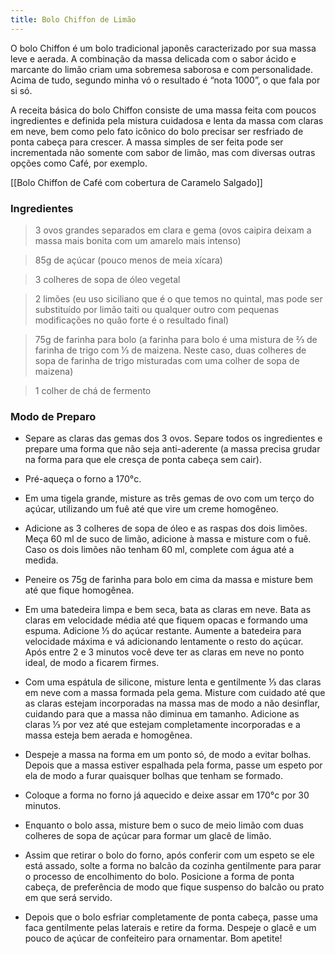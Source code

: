 ```yaml
---
title: Bolo Chiffon de Limão 
---
```


O bolo Chiffon é um bolo tradicional japonês caracterizado por sua massa leve e aerada. A combinação da massa delicada com o sabor ácido e marcante do limão criam uma sobremesa saborosa e com personalidade. Acima de tudo, segundo minha vó o resultado é “nota 1000”, o que fala por si só. 

A receita básica do bolo Chiffon consiste de uma massa feita com poucos ingredientes e definida pela mistura cuidadosa e lenta da massa com claras em neve, bem como pelo fato icônico do bolo precisar ser resfriado de ponta cabeça para crescer. A massa simples de ser feita pode ser incrementada não somente com sabor de limão, mas com diversas outras opções como Café, por exemplo. 

[[Bolo Chiffon de Café com cobertura de Caramelo Salgado]]



### Ingredientes

> 3 ovos grandes separados em clara e gema (ovos caipira deixam a massa mais bonita com um amarelo mais intenso)

> 85g de açúcar (pouco menos de meia xícara)

> 3 colheres de sopa de óleo vegetal

> 2 limões (eu uso siciliano que é o que temos no quintal, mas pode ser substituído por limão taiti ou qualquer outro com pequenas modificações no quão forte é o resultado final)

> 75g de farinha para bolo (a farinha para bolo é uma mistura de ⅔ de farinha de trigo com ⅓ de maizena. Neste caso, duas colheres de sopa de farinha de trigo misturadas com uma colher de sopa de maizena)

> 1 colher de chá de fermento


### Modo de Preparo

 - Separe as claras das gemas dos 3 ovos. Separe todos os ingredientes e prepare uma forma que não seja anti-aderente (a massa precisa grudar na forma para que ele cresça de ponta cabeça sem cair). 

 - Pré-aqueça o forno a 170°c.
 - Em uma tigela grande, misture as três gemas de ovo com um terço do açúcar, utilizando um fuê até que vire um creme homogêneo.

 - Adicione as 3 colheres de sopa de óleo e as raspas dos dois limões. Meça 60 ml de suco de limão, adicione à massa e misture com o fuê. Caso os dois limões não tenham 60 ml, complete com água até a medida. 

 - Peneire os 75g de farinha para bolo em cima da massa e misture bem até que fique homogênea. 

 - Em uma batedeira limpa e bem seca, bata as claras em neve. Bata as claras em velocidade média até que fiquem opacas e formando uma espuma. Adicione ⅓ do açúcar restante. Aumente a batedeira para velocidade máxima e vá adicionando lentamente o resto do açúcar. Após entre 2 e 3 minutos você deve ter as claras em neve no ponto ideal, de modo a ficarem firmes.

 - Com uma espátula de silicone, misture lenta e gentilmente ⅓ das claras em neve com a massa formada pela gema. Misture com cuidado até que as claras estejam incorporadas na massa mas de modo a não desinflar, cuidando para que a massa não diminua em tamanho. Adicione as claras ⅓ por vez até que estejam completamente incorporadas e a massa esteja bem aerada e homogênea.

 - Despeje a massa na forma em um ponto só, de modo a evitar bolhas. Depois que a massa estiver espalhada pela forma, passe um espeto por ela de modo a furar quaisquer bolhas que tenham se formado. 

 - Coloque a forma no forno já aquecido e deixe assar em 170°c por 30 minutos. 

 - Enquanto o bolo assa, misture bem o suco de meio limão com duas colheres de sopa de açúcar para formar um glacê de limão.

 - Assim que retirar o bolo do forno, após conferir com um espeto se ele está assado, solte a forma no balcão da cozinha gentilmente para parar o processo de encolhimento do bolo. Posicione a forma de ponta cabeça, de preferência de modo que fique suspenso do balcão ou prato em que será servido. 

 - Depois que o bolo esfriar completamente de ponta cabeça, passe uma faca gentilmente pelas laterais e retire da forma. Despeje o glacê e um pouco de açúcar de confeiteiro para ornamentar. Bom apetite!
